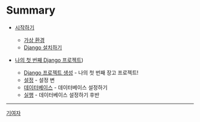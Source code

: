 # Summary

- [시작하기](ch01-시작하기/index.md)
  - [가상 환경](ch01-시작하기/sec01-가상-환경.md)
  - [Django 설치하기](ch01-시작하기/sec02-Django-설치하기.md)

- [나의 첫 번째 Django 프로젝트](ch02-나의-첫-번째-Django-프로젝트/index.md))
  - [Django 프로젝트 생성](ch02-나의-첫-번째-Django-프로젝트/sec01-Django-프로젝트-생성.md) - 나의 첫 번째 장고 프로젝트!
  - [설정](ch02-나의-첫-번째-Django-프로젝트/sec02-설정.md) - 설정 변
  - [데이터베이스](ch02-나의-첫-번째-Django-프로젝트/sec03-데이터베이스.md) - 데이터베이스 설정하기
  - [실행](ch02-나의-첫-번째-Django-프로젝트/sec04-실행.md) - 데이터베이스 설정하기 후반

---

[기여자](기여자.md)